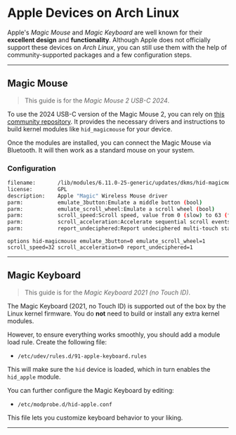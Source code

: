 # Apple Devices on Arch Linux

Apple's _Magic Mouse_ and _Magic Keyboard_ are well known for their **excellent design** and **functionality**. Although Apple does not officially support these devices on _Arch Linux_, you can still use them with the help of community-supported packages and a few configuration steps.

---

## Magic Mouse

> This guide is for the _Magic Mouse 2 USB-C 2024_.

To use the 2024 USB-C version of the Magic Mouse 2, you can rely on [this community repository](https://github.com/mr-cal/Linux-Magic-Trackpad-2-USB-C-Driver). It provides the necessary drivers and instructions to build kernel modules like `hid_magicmouse` for your device.

Once the modules are installed, you can connect the Magic Mouse via Bluetooth. It will then work as a standard mouse on your system.

### Configuration

```bash
filename:       /lib/modules/6.11.0-25-generic/updates/dkms/hid-magicmouse.ko.zst
license:        GPL
description:    Apple "Magic" Wireless Mouse driver
parm:           emulate_3button:Emulate a middle button (bool)
parm:           emulate_scroll_wheel:Emulate a scroll wheel (bool)
parm:           scroll_speed:Scroll speed, value from 0 (slow) to 63 (fast)
parm:           scroll_acceleration:Accelerate sequential scroll events (bool)
parm:           report_undeciphered:Report undeciphered multi-touch state field using a MSC_RAW event (bool)

```

```text /etc/modprobe.d/hid-magicmouse.conf
options hid-magicmouse emulate_3button=0 emulate_scroll_wheel=1 scroll_speed=32 scroll_acceleration=0 report_undeciphered=1
```

---

## Magic Keyboard

> This guide is for the _Magic Keyboard 2021 (no Touch ID)_.

The Magic Keyboard (2021, no Touch ID) is supported out of the box by the Linux kernel firmware. You do **not** need to build or install any extra kernel modules.

However, to ensure everything works smoothly, you should add a module load rule. Create the following file:

- `/etc/udev/rules.d/91-apple-keyboard.rules`

This will make sure the `hid` device is loaded, which in turn enables the `hid_apple` module.

You can further configure the Magic Keyboard by editing:

- `/etc/modprobe.d/hid-apple.conf`

This file lets you customize keyboard behavior to your liking.

---
